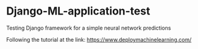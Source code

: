 # Django-ML-application-test
Testing Django framework for a simple neural network predictions

Following the tutorial at the link:
https://www.deploymachinelearning.com/
